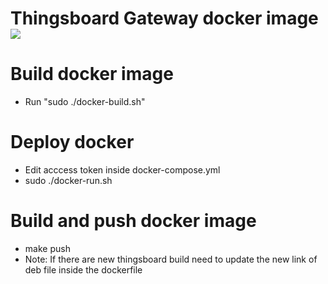 # Thingsboard Gateway docker image [![](https://images.microbadger.com/badges/version/gmatheu/thingsboard-gateway.svg)](https://microbadger.com/images/gmatheu/thingsboard-gateway "Get your own version badge on microbadger.com")

# Build docker image
- Run "sudo ./docker-build.sh"

# Deploy docker
- Edit acccess token inside docker-compose.yml
- sudo ./docker-run.sh

# Build and push docker image
- make push
- Note: If there are new thingsboard build need to update the new link of deb file inside the dockerfile
